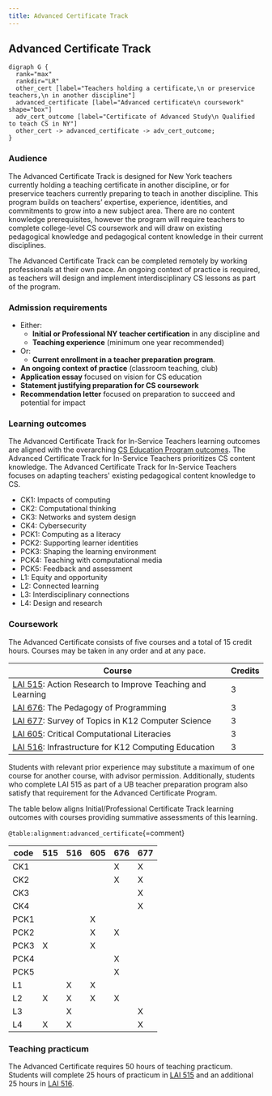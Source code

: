 ```yaml
---
title: Advanced Certificate Track
---
```


## Advanced Certificate Track

```{.graphviz caption="The Advanced Certificate Track"}
digraph G {
  rank="max"
  rankdir="LR"
  other_cert [label="Teachers holding a certificate,\n or preservice teachers,\n in another discipline"]
  advanced_certificate [label="Advanced certificate\n coursework" shape="box"]
  adv_cert_outcome [label="Certificate of Advanced Study\n Qualified to teach CS in NY"]
  other_cert -> advanced_certificate -> adv_cert_outcome;
}
```
### Audience

The Advanced Certificate Track is designed for New York teachers currently holding 
a teaching certificate in another discipline, or for preservice teachers currently preparing
to teach in another discipline. 
This program builds on teachers’ expertise, experience, identities, and 
commitments to grow into a new subject area. There are no content knowledge 
prerequisites, however the program will require teachers to complete college-level 
CS coursework and will draw on existing pedagogical knowledge and 
pedagogical content knowledge in their current disciplines.

The Advanced Certificate Track can be completed remotely by working 
professionals at their own pace. An ongoing context of practice is required, 
as teachers will design and implement interdisciplinary CS lessons as part of 
the program.

### Admission requirements

- Either: 
  - **Initial or Professional NY teacher certification** in any discipline and 
  - **Teaching experience** (minimum one year recommended)
- Or: 
  - **Current enrollment in a teacher preparation program**.
- **An ongoing context of practice** (classroom teaching, club) 
- **Application essay** focused on vision for CS education
- **Statement justifying preparation for CS coursework**
- **Recommendation letter** focused on preparation to succeed and potential for impact

### Learning outcomes

The Advanced Certificate Track for In-Service Teachers learning outcomes are aligned with the overarching 
[CS Education Program outcomes](#program-outcomes).
The Advanced Certificate Track for In-Service Teachers prioritizes CS content knowledge.
The Advanced Certificate Track for In-Service Teachers focuses on adapting teachers' 
existing pedagogical content knowledge to CS.

 - CK1: Impacts of computing
 - CK2: Computational thinking
 - CK3: Networks and system design
 - CK4: Cybersecurity
 - PCK1: Computing as a literacy
 - PCK2: Supporting learner identities
 - PCK3: Shaping the learning environment
 - PCK4: Teaching with computational media
 - PCK5: Feedback and assessment
 - L1: Equity and opportunity
 - L2: Connected learning
 - L3: Interdisciplinary connections
 - L4: Design and research

### Coursework

The Advanced Certificate consists of five courses and a total of 15 credit hours. 
Courses may be taken in any order and at any pace.

| Course                                                                 | Credits |
| ---------------------------------------------------------------------- | ------- |
| [LAI 515](#lai-515): Action Research to Improve Teaching and Learning  | 3       |
| [LAI 676](#lai-676): The Pedagogy of Programming                       | 3       |
| [LAI 677](#lai-677): Survey of Topics in K12 Computer Science          | 3       |
| [LAI 605](#lai-605): Critical Computational Literacies                 | 3       |
| [LAI 516](#lai-516): Infrastructure for K12 Computing Education        | 3       |

Students with relevant prior experience may substitute a maximum of one course for another course, 
with advisor permission. Additionally, students who complete LAI 515 as part of a UB teacher 
preparation program also satisfy that requirement for the Advanced Certificate Program.

The table below aligns Initial/Professional Certificate Track learning outcomes with courses 
providing summative assessments of this learning.

` @table:alignment:advanced_certificate `{=comment}

| code   | 515   | 516   | 605   | 676   | 677   |
|--------|-------|-------|-------|-------|-------|
| CK1    |       |       |       | X     | X     |
| CK2    |       |       |       | X     | X     |
| CK3    |       |       |       |       | X     |
| CK4    |       |       |       |       | X     |
| PCK1   |       |       | X     |       |       |
| PCK2   |       |       | X     | X     |       |
| PCK3   | X     |       | X     |       |       |
| PCK4   |       |       |       | X     |       |
| PCK5   |       |       |       | X     |       |
| L1     |       | X     | X     |       |       |
| L2     | X     | X     | X     | X     |       |
| L3     |       | X     |       |       | X     |
| L4     | X     | X     |       |       | X     |

### Teaching practicum

The Advanced Certificate requires 50 hours of teaching practicum. Students will complete 25 hours of practicum in [LAI 515](#lai-515) and an additional 25 hours in [LAI 516](#lai-516).
